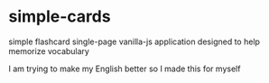 # simple-cards
simple flashcard single-page vanilla-js application designed to help memorize vocabulary

I am trying to make my English better so I made this for myself
